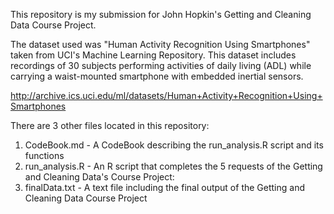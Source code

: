This repository is my submission for John Hopkin's Getting and Cleaning Data Course Project. 

The dataset used was "Human Activity Recognition Using Smartphones" taken from UCI's Machine Learning Repository. This dataset includes 
recordings of 30 subjects performing activities of daily living (ADL) while carrying a waist-mounted smartphone with 
embedded inertial sensors. 

http://archive.ics.uci.edu/ml/datasets/Human+Activity+Recognition+Using+Smartphones

There are 3 other files located in this repository:

1. CodeBook.md - A CodeBook describing the run_analysis.R script and its functions
2. run_analysis.R - An R script that completes the 5 requests of the Getting and Cleaning Data's Course Project:      
3. finalData.txt - A text file including the final output of the Getting and Cleaning Data Course Project
